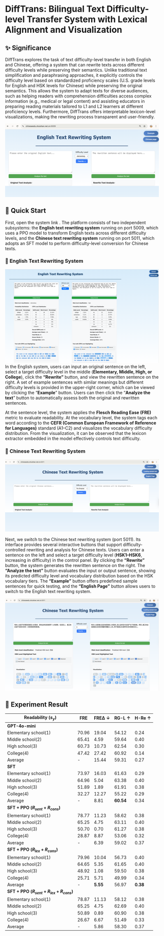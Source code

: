 # DiffTrans: Bilingual Text Difficulty-level Transfer System with Lexical Alignment and Visualization

## :sparkles: **Significance**

DiffTrans explores the task of text difficulty-level transfer in both English and Chinese, offering a system that can rewrite texts across different difficulty levels while preserving their semantics. Unlike traditional text simplification and paraphrasing approaches, it explicitly controls the difficulty level based on standardized proficiency scales (U.S. grade levels for English and HSK levels for Chinese) while preserving the original semantics. This allows the system to adapt texts for diverse audiences, such as helping readers with comprehension difficulties access complex information (e.g., medical or legal content) and assisting educators in preparing reading materials tailored to L1 and L2 learners at different proficiency levels. Furthermore, DiffTrans offers interpretable lexicon-level visualizations, making the rewriting process transparent and user-friendly.

![](https://github.com/TreeECNU/DiffTrans/blob/main/Figure/English_platform.png)



## :rocket: **Quick Start**

First, open the system link[](https://chineseedu.shuishan.net.cn:5009/) . The platform consists of two independent subsystems: the **English text rewriting system** running on port 5009, which uses a PPO model to transform English texts across different difficulty levels, and the **Chinese text rewriting system** running on port 5011, which adopts an SFT model to perform difficulty-level conversion for Chinese texts.

### :wrench: **English Text Rewriting System**

![](https://github.com/TreeECNU/DiffTrans/blob/main/Figure/run_English_rewrite.png)
In the English system, users can input an original sentence on the left, select a target difficulty level in the middle (**Elementary, Middle, High, or College**), click the **“Rewrite”** button, and view the rewritten sentence on the right. A set of example sentences with similar meanings but different difficulty levels is provided in the upper-right corner, which can be viewed by clicking the “**Example**” button. Users can then click the “**Analyze the text**” button to automatically assess both the original and rewritten sentences.

At the sentence level, the system applies the **Flesch Reading Ease (FRE)** metric to evaluate readability.
At the vocabulary level, the system tags each word according to the **CEFR (Common European Framework of Reference for Languages)** standard (A1–C2) and visualizes the vocabulary difficulty distribution. From the visualization, it can be observed that the lexicon extractor embedded in the model effectively controls text difficulty.



###  :wrench: **Chinese Text Rewriting System**

![](https://github.com/TreeECNU/DiffTrans/blob/main/Figure/Chinese_platform.png)

Next, we switch to the Chinese text rewriting system (port 5011). Its interface provides several interactive buttons that support difficulty-controlled rewriting and analysis for Chinese texts. Users can enter a sentence on the left and select a target difficulty level (**HSK1–HSK6**, increasing in difficulty) in the control panel. By clicking the **“Rewrite”** button, the system generates the rewritten sentence on the right. The **“Analyze the text”** button evaluates the input or output sentence, showing its predicted difficulty level and vocabulary distribution based on the HSK vocabulary tiers. The **“Example”** button offers predefined sample sentences for quick testing, and the **“English Page”** button allows users to switch to the English text rewriting system.

![](https://github.com/TreeECNU/DiffTrans/blob/main/Figure/run_Chinese_rewrite.png)



## :memo: **Experiment Result**


| **Readability ($s_y$)**   | **FRE**  | **FREΔ ↓** | **RG-L ↑** | **H-Re ↑** |
|---------------------------|----------|-------------|------------|------------|
| **GPT-4o-mini**           |          |             |            |            |
| Elementary school(1)      | 70.96    | 19.04       | 54.12      | 0.24       |
| Middle school(2)          | 65.41    | 4.59        | 59.64      | 0.40       |
| High school(3)            | 60.73    | 10.73       | 62.54      | 0.30       |
| College(4)                | 47.42    | 27.42       | 60.92      | 0.14       |
| Average                   | -        | 15.44       | 59.31  | 0.27       |
| **SFT**                   |          |             |            |            |
| Elementary school(1)      | 73.97    | 16.03       | 61.63      | 0.29       |
| Middle school(2)          | 64.96    | 5.04        | 63.38      | 0.40       |
| High school(3)            | 51.89    | 1.89        | 61.91      | 0.38       |
| College(4)                | 32.27    | 12.27       | 55.22      | 0.29       |
| Average                   | -        | 8.81        | **60.54**  | 0.34       |
| **SFT + PPO ($R_{sent} + R_{cons}$)** |      |             |            |            |
| Elementary school(1)      | 78.77    | 11.23       | 58.62      | 0.38       |
| Middle school(2)          | 65.25    | 4.75        | 63.11      | 0.40       |
| High school(3)            | 50.70    | 0.70        | 61.27      | 0.38       |
| College(4)                | 28.87    | 8.87        | 53.06      | 0.32       |
| Average                   | -        | 6.39        | 59.02      | 0.37   |
| **SFT + PPO ($R_{lex} + R_{cons}$)** |       |             |            |            |
| Elementary school(1)      | 79.96    | 10.04       | 56.73      | 0.40       |
| Middle school(2)          | 64.65    | 5.35        | 61.65      | 0.40       |
| High school(3)            | 48.92    | 1.08        | 59.50      | 0.38       |
| College(4)                | 25.71    | 5.71        | 49.99      | 0.34       |
| Average                   | -        | **5.55**    | 56.97      | **0.38**   |
| **SFT + PPO ($R_{sent} + R_{lex} + R_{cons}$)** |  |             |            |            |
| Elementary school(1)      | 78.87    | 11.13       | 58.12      | 0.38       |
| Middle school(2)          | 65.25    | 4.75        | 62.69      | 0.40       |
| High school(3)            | 50.89    | 0.89        | 60.90      | 0.38       |
| College(4)                | 26.67    | 6.67        | 51.49      | 0.33       |
| Average                   | -        | 5.86    | 58.30      | 0.37   |
